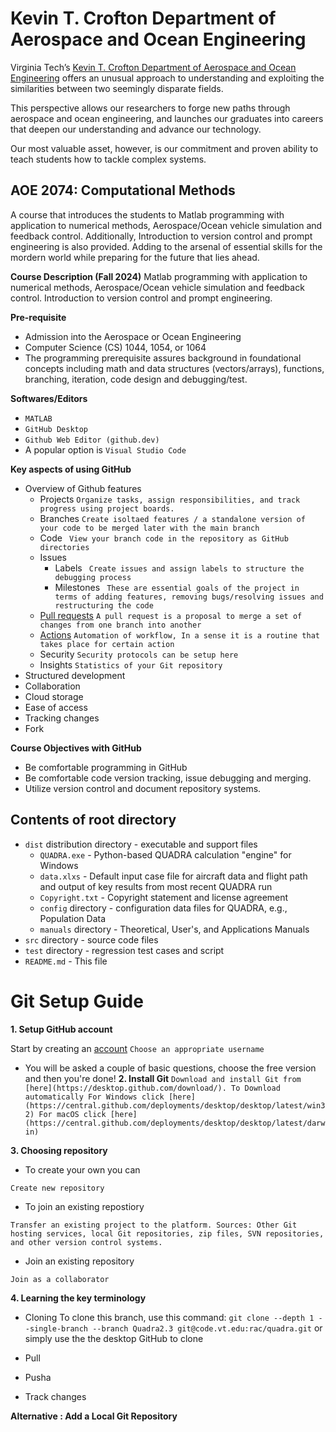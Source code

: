 # Kevin T. Crofton Department of Aerospace and Ocean Engineering

Virginia Tech’s [Kevin T. Crofton Department of Aerospace and Ocean Engineering](https://www.aoe.vt.edu/) offers an unusual approach to understanding and exploiting the similarities between two seemingly disparate fields.

This perspective allows our researchers to forge new paths through aerospace and ocean engineering, and launches our graduates into careers that deepen our understanding and advance our technology.

Our most valuable asset, however, is our commitment and proven ability to teach students how to tackle complex systems. 

## AOE 2074: Computational Methods

A course that introduces the students to Matlab programming with application to numerical methods, Aerospace/Ocean vehicle simulation and feedback control.  Additionally, Introduction to version control and prompt engineering is also provided. Adding to the arsenal of essential skills for the mordern world while preparing for the future that lies ahead. 


**Course Description (Fall 2024)**
Matlab programming with application to numerical methods, Aerospace/Ocean vehicle simulation and feedback control.  Introduction to version control and prompt engineering.    

**Pre-requisite**
* Admission into the Aerospace or Ocean Engineering
* Computer Science (CS) 1044, 1054, or 1064
* The programming prerequisite assures background in foundational concepts including math and data structures (vectors/arrays), functions, branching, iteration, code design and debugging/test.


**Softwares/Editors**
* `MATLAB` 
* `GitHub Desktop`
* `Github Web Editor (github.dev)`
* A popular option is `Visual Studio Code`


**Key aspects of using GitHub**

* Overview of Github features
    - Projects
        ```Organize tasks, assign responsibilities, and track progress using project boards.```
    - Branches
        ```Create isoltaed features / a standalone version of your code to be merged later with the main branch```
    - Code
        ``` View your branch code in the repository as GitHub directories```
    - Issues
        - Labels
        ``` Create issues and assign labels to structure the debugging process```
        - Milestones
        ``` These are essential goals of the project in terms of adding features, removing bugs/resolving issues and restructuring the code```
    - [Pull requests](https://docs.github.com/en/pull-requests/collaborating-with-pull-requests/proposing-changes-to-your-work-with-pull-requests/about-pull-requests)
        ```A pull request is a proposal to merge a set of changes from one branch into another```
    - [Actions](https://docs.github.com/en/actions/about-github-actions/understanding-github-actions)
        ```Automation of workflow, In a sense it is a routine that takes place for certain action```
    - Security 
        ```Security protocols can be setup here```
    - Insights 
        `Statistics of your Git repository`
* Structured development
* Collaboration
* Cloud storage
* Ease of access 
* Tracking changes
* Fork 


**Course Objectives with GitHub**
* Be comfortable programming in GitHub
* Be comfortable code version tracking, issue debugging and merging.
* Utilize version control and document repository systems.


## Contents of root directory

* `dist` distribution directory - executable and support files
	* `QUADRA.exe` - Python-based QUADRA calculation "engine" for Windows
	* `data.xlxs` - Default input case file for aircraft data and flight path and output of key results from most recent QUADRA run
	* `Copyright.txt` - Copyright statement and license agreement
	* `config` directory - configuration data files for QUADRA, e.g., Population Data
	* `manuals` directory - Theoretical, User's, and Applications Manuals
* `src` directory - source code files
* `test` directory - regression test cases and script
* `README.md` - This file

# Git Setup Guide



**1. Setup GitHub account**

Start by creating an [account](https://github.com/signup?ref_cta=Sign+up&ref_loc=header+logged+out&ref_page=%2F&source=header-home)
`
Choose an appropriate username
`
* You will be asked a couple of basic questions, choose the free version and then you're done!
**2. Install Git**
`
Download and install Git from [here](https://desktop.github.com/download/).
To Download automatically
For Windows click [here](https://central.github.com/deployments/desktop/desktop/latest/win32)
For macOS click [here](https://central.github.com/deployments/desktop/desktop/latest/darwin)
`

**3. Choosing repository**

* To create your own you can 

`
Create new repository
`

* To join an existing repostiory
 
`
Transfer an existing project to the platform.
Sources: Other Git hosting services, local Git repositories, zip files, SVN repositories, and other version control systems.
`

* Join an existing repository 

`
Join as a collaborator
`

**4. Learning the key terminology**
* Cloning
To clone this branch, use this command:
`
git clone --depth 1 --single-branch --branch Quadra2.3 git@code.vt.edu:rac/quadra.git
`
or simply use the the desktop GitHub to clone
* Pull 

* Pusha

* Track changes 

**Alternative : Add a Local Git Repository**




